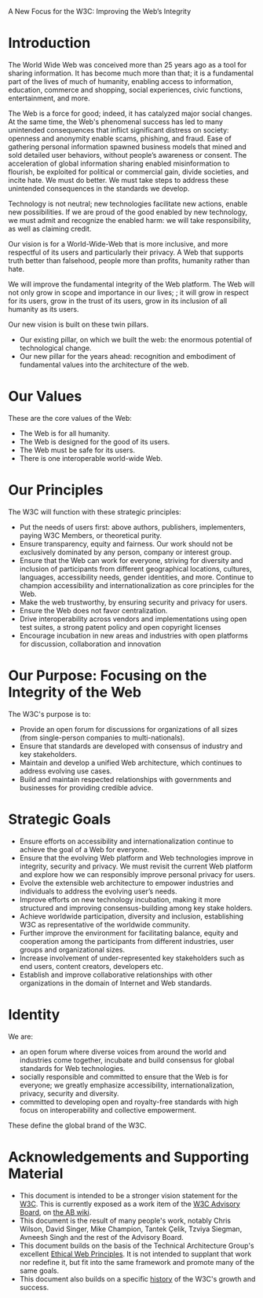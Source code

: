 A New Focus for the W3C: Improving the Web’s Integrity

# Introduction
The World Wide Web was conceived more than 25 years ago as a tool for sharing information. It has become much more than that; it is a fundamental part of the lives of much of humanity, enabling access to information, education, commerce and shopping, social experiences, civic functions, entertainment, and more. 

The Web is a force for good; indeed, it has catalyzed major social changes. At the same time, the Web's phenomenal success has led to many unintended consequences that inflict significant distress on society: openness and anonymity enable scams, phishing, and fraud. Ease of gathering personal information spawned business models that mined and sold detailed user behaviors, without people’s awareness or consent. The acceleration of global information sharing enabled misinformation to flourish, be exploited for political or commercial gain, divide societies, and incite hate.  We must do better.  We must take steps to address these unintended consequences in the standards we develop.

Technology is not neutral; new technologies facilitate new actions, enable new possibilities. If we are proud of the good enabled by new technology, we must admit and recognize the enabled harm: we will take responsibility, as well as claiming credit.

Our vision is for a World-Wide-Web that is more inclusive, and more respectful of its users and particularly their privacy. A Web that supports truth better than falsehood, people more than profits, humanity rather than hate.

We will improve the fundamental integrity of the Web platform. The Web will not only grow in scope and importance in our lives; ; it will grow in respect for its users, grow in the trust of its users, grow in its inclusion of all humanity as its users.

Our new vision is built on these twin pillars.

* Our existing pillar, on which we built the web: the enormous potential of technological change.
* Our new pillar for the years ahead: recognition and embodiment of fundamental values into the architecture of the web.

# Our Values

These are the core values of the Web:

* The Web is for all humanity.
* The Web is designed for the good of its users.
* The Web must be safe for its users.
* There is one interoperable world-wide Web.

# Our Principles

The W3C will function with these strategic principles:

* Put the needs of users first: above authors, publishers, implementers, paying W3C Members, or theoretical purity.
* Ensure transparency, equity and fairness. Our work should not be exclusively dominated by any person, company or interest group.
* Ensure that the Web can work for everyone, striving for diversity and inclusion of participants from different geographical locations, cultures, languages, accessibility needs, gender identities, and more. Continue to champion accessibility and internationalization as core principles for the Web.
* Make the web trustworthy, by ensuring security and privacy for users. 
* Ensure the Web does not favor centralization. 
* Drive interoperability across vendors and implementations using open test suites, a strong patent policy and open copyright licenses
* Encourage incubation in new areas and industries with open platforms for discussion, collaboration and innovation

# Our Purpose: Focusing on the Integrity of the Web

The W3C's purpose is to:

*	Provide an open forum for discussions for organizations of all sizes (from single-person companies to multi-nationals).
*	Ensure that standards are developed with consensus of industry and key stakeholders.
*	Maintain and develop a unified Web architecture, which continues to address evolving use cases.
* Build and maintain respected relationships with governments and businesses for providing credible advice.

# Strategic Goals
* Ensure efforts on accessibility and internationalization continue to achieve the goal of a Web for everyone.
* Ensure that the evolving Web platform and Web technologies improve in integrity, security and privacy. We must revisit the current Web platform and explore how we can responsibly improve personal privacy for users. 
* Evolve the extensible web architecture to empower industries and individuals to address the evolving user’s needs.
* Improve efforts on new technology incubation, making it more structured and improving consensus-building among key stake holders.
* Achieve worldwide participation, diversity and inclusion, establishing W3C as representative of the worldwide community.
* Further improve the environment for facilitating balance, equity and cooperation among the participants from different industries, user groups and organizational sizes.
* Increase involvement of under-represented key stakeholders such as end users, content creators, developers etc.
* Establish and improve collaborative relationships with other organizations in the domain of Internet and Web standards.

# Identity

We are:
* an open forum where diverse voices from around the world and industries come together, incubate and build consensus for global standards for Web technologies.
* socially responsible and committed to ensure that the Web is for everyone; we greatly emphasize accessibility, internationalization, privacy, security and diversity.
* committed to developing open and royalty-free standards with high focus on interoperability and collective empowerment.

These define the global brand of the W3C.

# Acknowledgements and Supporting Material
* This document is intended to be a stronger vision statement for the [W3C](https://w3.org/).  This is currently exposed as a work item of the [W3C Advisory Board](https://www.w3.org/2002/ab/), on [the AB wiki](https://www.w3.org/wiki/AB/2021_Priorities#Vision). 
* This document is the result of many people's work, notably Chris Wilson, David Singer, Mike Champion, Tantek Çelik, Tzviya Siegman, Avneesh Singh and the rest of the Advisory Board.
* This document builds on the basis of the Technical Architecture Group's excellent [Ethical Web Principles](https://www.w3.org/2001/tag/doc/ethical-web-principles/).  It is not intended to supplant that work nor redefine it, but fit into the same framework and promote many of the same goals.
* This document also builds on a specific [history](History.md) of the W3C's growth and success.

